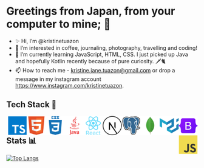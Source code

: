 
  # Greetings from Japan, from your computer to mine; 🍡


- ✨ Hi, I’m @kristinetuazon 
- 👀 I’m interested in coffee, journaling, photography, travelling and coding!
- 🌱 I’m currently learning JavaScript, HTML, CSS. I just picked up Java and hopefully Kotlin recently because of pure curiosity. 🗡🐈
- 📫 How to reach me - kristine.jane.tuazon@gmail.com or drop a message in my instagram account https://www.instagram.com/kristinetuazon.


## Tech Stack 🥞
<img align="right" width="50" height="50" src="https://github.com/devicons/devicon/blob/master/icons/bootstrap/bootstrap-original.svg">
<img align="right" width="50" height="50" src="https://github.com/devicons/devicon/blob/master/icons/materialui/materialui-original.svg">
<img align="right" width="50" height="50" src="https://github.com/devicons/devicon/blob/master/icons/mongodb/mongodb-original.svg">
<img align="right" width="50" height="50" src="https://raw.githubusercontent.com/devicons/devicon/1119b9f84c0290e0f0b38982099a2bd027a48bf1/icons/postgresql/postgresql-original.svg">
<img align="right" width="50" height="50" src="https://github.com/devicons/devicon/blob/master/icons/nextjs/nextjs-line.svg">
<img align="right" width="50" height="50" src="https://github.com/devicons/devicon/blob/master/icons/react/react-original-wordmark.svg">
<img align="right" width="50" height="50" src="https://github.com/devicons/devicon/blob/master/icons/java/java-plain-wordmark.svg">
<img align="right" width="50" height="50" src="https://github.com/devicons/devicon/blob/master/icons/css3/css3-plain-wordmark.svg">
<img align="right" width="50" height="50" src="https://github.com/devicons/devicon/blob/master/icons/html5/html5-original.svg">
<img align="right" width="50" height="50" src="https://raw.githubusercontent.com/devicons/devicon/1119b9f84c0290e0f0b38982099a2bd027a48bf1/icons/typescript/typescript-original.svg">
<img align="right" width="50" height="50" src="https://github.com/devicons/devicon/blob/master/icons/javascript/javascript-original.svg">




<br />

## Stats 📊

 [![Top Langs](https://github-readme-stats.vercel.app/api/top-langs/?username=kristinetuazon&langs_count=8)](https://github.com/anuraghazra/github-readme-stats)
  
